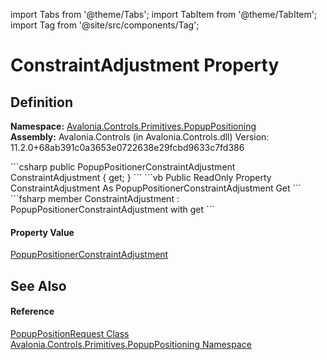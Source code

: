 import Tabs from '@theme/Tabs'; 
import TabItem from '@theme/TabItem'; 
import Tag from '@site/src/components/Tag'; 

# ConstraintAdjustment Property




## Definition
**Namespace:** <a href="N_Avalonia_Controls_Primitives_PopupPositioning">Avalonia.Controls.Primitives.PopupPositioning</a>  
**Assembly:** Avalonia.Controls (in Avalonia.Controls.dll) Version: 11.2.0+68ab391c0a3653e0722638e29fcbd9633c7fd386

<Tabs groupId="api-code-preview">
<TabItem value="csharp" label="C#">
```csharp
public PopupPositionerConstraintAdjustment ConstraintAdjustment { get; }
```
</TabItem>
<TabItem value="vb" label="VB">
```vb
Public ReadOnly Property ConstraintAdjustment As PopupPositionerConstraintAdjustment
	Get
```
</TabItem>
<TabItem value="fsharp" label="F#">
```fsharp
member ConstraintAdjustment : PopupPositionerConstraintAdjustment with get
```
</TabItem>
</Tabs>



#### Property Value
<a href="T_Avalonia_Controls_Primitives_PopupPositioning_PopupPositionerConstraintAdjustment">PopupPositionerConstraintAdjustment</a>

## See Also


#### Reference
<a href="T_Avalonia_Controls_Primitives_PopupPositioning_PopupPositionRequest">PopupPositionRequest Class</a>  
<a href="N_Avalonia_Controls_Primitives_PopupPositioning">Avalonia.Controls.Primitives.PopupPositioning Namespace</a>  
